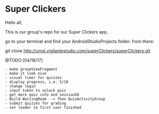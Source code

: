 # Super Clickers
Hello all,

This is our group's repo for our Super Clickers app.

go to your terminal and find your AndroidStudioProjects folder.
from there:

git clone http://umsl.vigilantestudio.com/superClickers/superClickers.git


@TODO [04/18/17]

	- make groupViewFragment
	- make it look nice
	- visual timer for quizzes
	- display progress, i.e. 5/10
	- change login
	- input token to unlock quiz
	- get more quiz info and sessionID
	- Build WaitingRoom --> Then QuizActivityGroup
	- submit quizzes for grading
	- set leader to first user finished